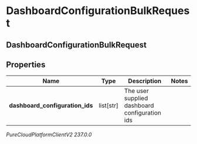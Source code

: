 # DashboardConfigurationBulkRequest

## DashboardConfigurationBulkRequest

## Properties

|Name | Type | Description | Notes|
|------------ | ------------- | ------------- | -------------|
| **dashboard_configuration_ids** | list[str] | The user supplied dashboard configuration ids | |



_PureCloudPlatformClientV2 237.0.0_
